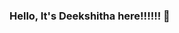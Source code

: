 ### Hello, It's Deekshitha here!!!!!! 👋

<!--
**DeekshithaDPrakash/DeekshithaDPrakash** is a ✨ _special_ ✨ repository because its `README.md` (this file) appears on your GitHub profile.

Here are some ideas to get you started:

- 🔭 I’m currently working on Computer Vision concepts.
- 🌱 I’m currently learning Deep learning algorithms.
- 👯 I’m looking to collaborate on ...
- 🤔 I’m looking for help with multi-object detection.
- 💬 Ask me about my goals and accomplishments
- 📫 How to reach me: Linkedin- @Deekshitha DP
- 😄 Pronouns: She/Her
- ⚡ Fun fact: Realised in 2021 that Github is important.
